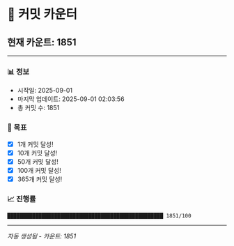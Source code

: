 # 🔢 커밋 카운터

## 현재 카운트: 1851

---

### 📊 정보
- 시작일: 2025-09-01
- 마지막 업데이트: 2025-09-01 02:03:56
- 총 커밋 수: 1851

### 🎯 목표
- [x] 1개 커밋 달성!
- [x] 10개 커밋 달성!
- [x] 50개 커밋 달성!
- [x] 100개 커밋 달성!
- [x] 365개 커밋 달성!

### 📈 진행률
```
██████████████████████████████████████████████████ 1851/100
```

---
*자동 생성됨 - 카운트: 1851*
